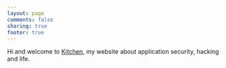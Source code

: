 ```yaml
---
layout: page
comments: false
sharing: true
footer: true
---
```


Hi and welcome to [Kitchen](http://thesp0nge.com), my website about application security, hacking and life.





